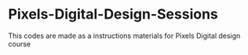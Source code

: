 # Pixels-Digital-Design-Sessions

This codes are made as a instructions materials for Pixels Digital design course 
